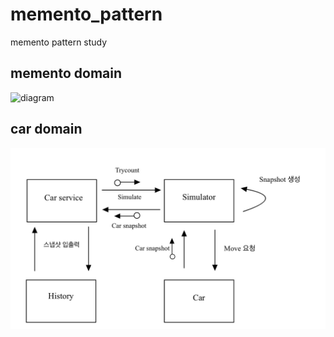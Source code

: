 # memento_pattern
memento pattern study


## memento domain

![diagram](http://www.plantuml.com/plantuml/proxy?src=https://raw.githubusercontent.com/E1psycongr00/memento_pattern/master/src/main/java/org/example/practice/memento.puml)

## car domain
![](images/car_domain_relation.png)
